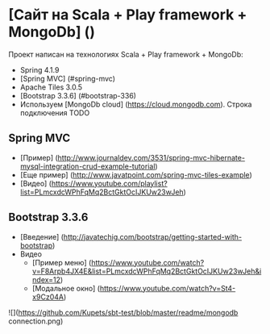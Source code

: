 [Сайт на Scala + Play framework + MongoDb] ()
==========================

Проект написан на технологиях Scala + Play framework + MongoDb:
- Spring 4.1.9
- [Spring MVC] (#spring-mvc)
- Apache Tiles 3.0.5
- [Bootstrap 3.3.6] (#bootstrap-336)
- Используем [MongoDb cloud] (https://cloud.mongodb.com). Строка подключения TODO

## Spring MVC
- [Пример] (http://www.journaldev.com/3531/spring-mvc-hibernate-mysql-integration-crud-example-tutorial)
- [Еще пример] (http://www.javatpoint.com/spring-mvc-tiles-example)
- [Видео] (https://www.youtube.com/playlist?list=PLmcxdcWPhFqMq2BctGktOcIJKUw23wJeh)

## Bootstrap 3.3.6
- [Введение] (http://javatechig.com/bootstrap/getting-started-with-bootstrap)
- Видео
    - [Пример меню] (https://www.youtube.com/watch?v=F8Arpb4JX4E&list=PLmcxdcWPhFqMq2BctGktOcIJKUw23wJeh&index=12)
    - [Модальное окно] (https://www.youtube.com/watch?v=St4-x9Cz04A)

![](https://github.com/Kupets/sbt-test/blob/master/readme/mongodb connection.png)
